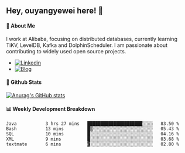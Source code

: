 ## Hey, ouyangyewei here! :wave:

#### :rocket: About Me
I work at Alibaba, focusing on distributed databases, currently learning TiKV, LevelDB, Kafka and DolphinScheduler. I am passionate about contributing to widely used open source projects.

- [![Linkedin](https://img.shields.io/badge/LinkedIn-ouyangyewei-blue)](https://www.linkedin.com/in/ouyangyewei/)
- [![Blog](https://img.shields.io/badge/Blog-yeweiouyang-orange)](https://blog.csdn.net/yeweiouyang)

#### :star2: Github Stats
[![Anurag's GitHub stats](https://github-readme-stats.vercel.app/api?username=ouyangyewei&show_icons=true&cache_seconds=3600&theme=tokyonight)](https://github.com/anuraghazra/github-readme-stats)

#### :bar_chart: Weekly Development Breakdown
<!--START_SECTION:waka-->

```text
Java           3 hrs 27 mins   █████████████████████░░░░   83.50 %
Bash           13 mins         █▒░░░░░░░░░░░░░░░░░░░░░░░   05.43 %
SQL            10 mins         █░░░░░░░░░░░░░░░░░░░░░░░░   04.16 %
XML            9 mins          █░░░░░░░░░░░░░░░░░░░░░░░░   03.68 %
textmate       6 mins          ▓░░░░░░░░░░░░░░░░░░░░░░░░   02.80 %
```

<!--END_SECTION:waka-->
